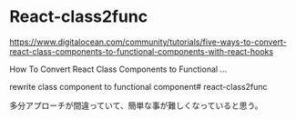 # React-class2func

https://www.digitalocean.com/community/tutorials/five-ways-to-convert-react-class-components-to-functional-components-with-react-hooks

How To Convert React Class Components to Functional ...

rewrite class component to functional component# react-class2func

多分アプローチが間違っていて、簡単な事が難しくなっていると思う。
